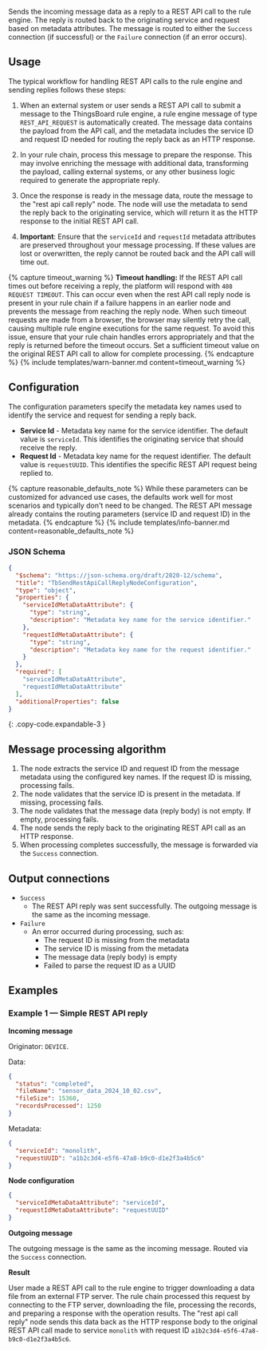 Sends the incoming message data as a reply to a REST API call to the rule engine. The reply is routed back to the originating service and request based on metadata attributes. The
message is routed to either the `Success` connection (if successful) or the `Failure` connection (if an error occurs).

## Usage

The typical workflow for handling REST API calls to the rule engine and sending replies follows these steps:

1. When an external system or user sends a REST API call to submit a message to the ThingsBoard rule engine, a rule engine message of type `REST_API_REQUEST` is automatically created. 
   The message data contains the payload from the API call, and the metadata includes the service ID and request ID needed for routing the reply back as an HTTP response.

2. In your rule chain, process this message to prepare the response. This may involve enriching the message with additional data, transforming the payload, calling external
   systems, or any other business logic required to generate the appropriate reply.

3. Once the response is ready in the message data, route the message to the "rest api call reply" node. The node will use the metadata to send the reply back to the originating
   service, which will return it as the HTTP response to the initial REST API call.

4. **Important**: Ensure that the `serviceId` and `requestId` metadata attributes are preserved throughout your message processing. If these values are lost or overwritten, the reply
   cannot be routed back and the API call will time out.

{% capture timeout_warning %}
**Timeout handling:** If the REST API call times out before receiving a reply, the platform will respond with `408 REQUEST TIMEOUT`. 
This can occur even when the rest API call reply node is present in your rule chain if a failure happens in an earlier node and prevents the message from reaching the reply node. 
When such timeout requests are made from a browser, the browser may silently retry the call, causing multiple rule engine executions for the same request. 
To avoid this issue, ensure that your rule chain handles errors appropriately and that the reply is returned before the timeout occurs. 
Set a sufficient timeout value on the original REST API call to allow for complete processing.
{% endcapture %}
{% include templates/warn-banner.md content=timeout_warning %}

## Configuration

The configuration parameters specify the metadata key names used to identify the service and request for sending a reply back.

- **Service Id** - Metadata key name for the service identifier. The default value is `serviceId`. This identifies the originating service that should receive the reply.
- **Request Id** - Metadata key name for the request identifier. The default value is `requestUUID`. This identifies the specific REST API request being replied to.

{% capture reasonable_defaults_note %}
While these parameters can be customized for advanced use cases, the defaults work well for most scenarios and typically don't need to be changed. The REST API message already
contains the routing parameters (service ID and request ID) in the metadata.
{% endcapture %}
{% include templates/info-banner.md content=reasonable_defaults_note %}

### JSON Schema

```json
{
  "$schema": "https://json-schema.org/draft/2020-12/schema",
  "title": "TbSendRestApiCallReplyNodeConfiguration",
  "type": "object",
  "properties": {
    "serviceIdMetaDataAttribute": {
      "type": "string",
      "description": "Metadata key name for the service identifier."
    },
    "requestIdMetaDataAttribute": {
      "type": "string",
      "description": "Metadata key name for the request identifier."
    }
  },
  "required": [
    "serviceIdMetaDataAttribute",
    "requestIdMetaDataAttribute"
  ],
  "additionalProperties": false
}
```
{: .copy-code.expandable-3 }

## Message processing algorithm

1. The node extracts the service ID and request ID from the message metadata using the configured key names. If the request ID is missing, processing fails.
2. The node validates that the service ID is present in the metadata. If missing, processing fails.
3. The node validates that the message data (reply body) is not empty. If empty, processing fails.
4. The node sends the reply back to the originating REST API call as an HTTP response.
5. When processing completes successfully, the message is forwarded via the `Success` connection.

## Output connections

- `Success`
    - The REST API reply was sent successfully. The outgoing message is the same as the incoming message.
- `Failure`
    - An error occurred during processing, such as:
        - The request ID is missing from the metadata
        - The service ID is missing from the metadata
        - The message data (reply body) is empty
        - Failed to parse the request ID as a UUID

## Examples

### Example 1 — Simple REST API reply

**Incoming message**

Originator: `DEVICE`.

Data:

```json
{
  "status": "completed",
  "fileName": "sensor_data_2024_10_02.csv",
  "fileSize": 15360,
  "recordsProcessed": 1250
}
```

Metadata:

```json
{
  "serviceId": "monolith",
  "requestUUID": "a1b2c3d4-e5f6-47a8-b9c0-d1e2f3a4b5c6"
}
```

**Node configuration**

```json
{
  "serviceIdMetaDataAttribute": "serviceId",
  "requestIdMetaDataAttribute": "requestUUID"
}
```

**Outgoing message**

The outgoing message is the same as the incoming message. Routed via the `Success` connection.

**Result**

User made a REST API call to the rule engine to trigger downloading a data file from an external FTP server. 
The rule chain processed this request by connecting to the FTP server, downloading the file, processing the records, and preparing a response with the operation results. 
The "rest api call reply" node sends this data back as the HTTP response body to the original REST API call made to service `monolith` with request ID `a1b2c3d4-e5f6-47a8-b9c0-d1e2f3a4b5c6`.
